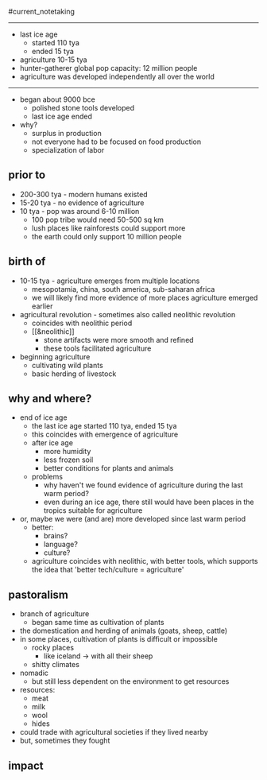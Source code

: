 #current_notetaking

---

- last ice age
	- started 110 tya
	- ended 15 tya
- agriculture 10-15 tya
- hunter-gatherer global pop capacity: 12 million people
- agriculture was developed independently all over the world

---

- began about 9000 bce
	- polished stone tools developed
	- last ice age ended
- why?
	- surplus in production
	- not everyone had to be focused on food production
	- specialization of labor

## prior to

- 200-300 tya - modern humans existed
- 15-20 tya - no evidence of agriculture
- 10 tya - pop was around 6-10 million
	- 100 pop tribe would need 50-500 sq km
	- lush places like rainforests could support more
	- the earth could only support 10 million people

## birth of

- 10-15 tya - agriculture emerges from multiple locations
	- mesopotamia, china, south america, sub-saharan africa
	- we will likely find more evidence of more places agriculture emerged earlier
- agricultural revolution - sometimes also called neolithic revolution
	- coincides with neolithic period
	- [[&neolithic]]
		- stone artifacts were more smooth and refined
		- these tools facilitated agriculture
- beginning agriculture
	- cultivating wild plants
	- basic herding of livestock

## why and where?

- end of ice age
	- the last ice age started 110 tya, ended 15 tya
	- this coincides with emergence of agriculture
	- after ice age
		- more humidity
		- less frozen soil
		- better conditions for plants and animals
	- problems
		- why haven't we found evidence of agriculture during the last warm period?
		- even during an ice age, there still would have been places in the tropics suitable for agriculture
- or, maybe we were (and are) more developed since last warm period
	- better:
		- brains?
		- language?
		- culture?
	- agriculture coincides with neolithic, with better tools, which supports the idea that 'better tech/culture = agriculture'

## pastoralism

- branch of agriculture
	- began same time as cultivation of plants
- the domestication and herding of animals (goats, sheep, cattle)
- in some places, cultivation of plants is difficult or impossible
	- rocky places
		- like iceland -> with all their sheep
	- shitty climates
- nomadic
	- but still less dependent on the environment to get resources
- resources:
	- meat
	- milk
	- wool
	- hides
- could trade with agricultural societies if they lived nearby
- but, sometimes they fought

## impact
